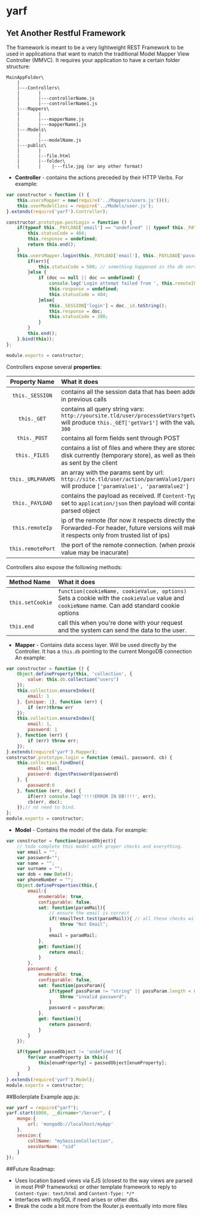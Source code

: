 yarf
====
## Yet Another Restful Framework

The framework is meant to be a very lightweight REST Framework to be used in applications that want to match the traditional Model Mapper View Controller (MMVC).
It requires your application to have a certain folder structure:
```
MainAppFolder\
    |
    |---Controllers\
    |       |
    |       |---controllerName.js
    |       |---controllerName1.js
    |---Mappers\
    |       |
    |       |---mapperName.js
    |       |---mapperName1.js
    |---Models\
    |       |
    |       |---modelName.js
    |---public\
    |       |
    |       |--file.html
    |       |--folder\
    |       |    |---file.jpg (or any other format)
```
* **Controller** - contains the actions preceded by their HTTP Verbs. For example:
```javascript
var constructor = function () {
    this.usersMapper = new(require('../Mappers/users.js'))();
    this.userModelClass = require('../Models/user.js');
}.extends(require('yarf').Controller);

constructor.prototype.postLogin = function () {
    if(typeof this._PAYLOAD['email'] == "undefined" || typeof this._PAYLOAD['password'] == "undefined"){
        this.statusCode = 404;
        this.response = undefined;
        return this.end();
    }
    this.usersMapper.login(this._PAYLOAD['email'], this._PAYLOAD['password'], function(err, doc){
        if(err){
            this.statusCode = 500; // something happened in the db server?!
        }else {
            if (doc == null || doc == undefined) {
                console.log('Login attempt failed from ', this.remoteIP, ":", this.remotePort , " with payload: ", this._PAYLOAD);
                this.response = undefined;
                this.statusCode = 404;
            }else{
                this._SESSION['login'] = doc._id.toString();
                this.response = doc;
                this.statusCode = 200;
            }
        }
        this.end();
    }.bind(this));
};

module.exports = constructor;
```

Controllers expose several **properties**:

| Property Name        | What it does
|:--------------------:|:------------
| `this._SESSION`      | contains all the session data that has been added to it in previous calls
| `this._GET`          | contains all query string vars: `http://yoursite.tld/user/processGetVars?getVar1=300` will produce `this._GET['getVar1']` with the value of `300`
| `this._POST`         | contains all form fields sent through POST
| `this._FILES`        | contains a list of files and where they are stored on the disk currently (temporary store), as well as their details as sent by the client
| `this._URLPARAMS`    | an array with the params sent by url: `http://site.tld/user/action/paramValue1/paramValue2` will produce `['paramValue1', 'paramValue2']`
| `this._PAYLOAD`      | contains the payload as received. If `Content-Type` was set to `application/json` then payload will contain the parsed object
| `this.remoteIp`      | ip of the remote (for now it respects directly the X-Forwarded-For header, future versions will make it so it respects only from trusted list of ips)
| `this.remotePort`    | the port of the remote connection. (when proxied the value may be inacurate)

Controllers also expose the following methods:

| Method Name         | What it does
|:--------------------|:-------------
| `this.setCookie`    | `function(cookieName, cookieValue, options)` Sets a cookie with the `cookieValue` value and `cookieName` name. Can add standard cookie options
| `this.end`          | call this when you're done with your request and the system can send the data to the user.

* **Mapper** - Contains data access layer. Will be used directly by the Controller. It has a `this.db` pointing to the current MongoDB connection An example:
```javascript
var constructor = function () {
    Object.defineProperty(this, 'collection', {
        value: this.db.collection("users")
    });
    this.collection.ensureIndex({
        email: 1
    }, {unique: 1}, function (err) {
        if (err)throw err
    });
    this.collection.ensureIndex({
        email: 1,
        password: 1
    }, function (err) {
        if (err) throw err;
    });
}.extends(require('yarf').Mapper);
constructor.prototype.login = function (email, password, cb) {
    this.collection.findOne({
        email: email,
        password: digestPassword(password)
    }, {
        password:0
    }, function (err, doc) {
        if(err) console.log('!!!!ERROR IN DB!!!!', err);
        cb(err, doc);
    });// no need to bind.
};
module.exports = constructor;
```
* **Model** - Contains the model of the data. For example:
```javascript
var constructor = function(passedObject){
    // todo complete this model with proper checks and everything.
    var email = "";
    var password="";
    var name = "";
    var surname = "";
    var dob = new Date();
    var phoneNumber = "";
    Object.defineProperties(this,{
        email:{
            enumerable: true,
            configurable: false,
            set: function(paramMail){
                // ensure the email is correct
                if(!emailTest.test(paramMail)){ // all these checks will be replaced by specs
                    throw "Not Email";
                }
                email = paramMail;
            },
            get: function(){
                return email;
            }
        },
        password: {
            enumerable: true,
            configurable: false,
            set: function(passParam){
                if(typeof passParam != "string" || passParam.length < 8 ){ // whatever other stuff you may want to use
                    throw "invalid password";
                }
                password = passParam;
            },
            get: function(){
                return password;
            }
        }
    });

    if(typeof passedObject != 'undefined'){
        for(var enumProperty in this){
            this[enumProperty] = passedObject[enumProperty];
        }
    }
}.extends(require('yarf').Model);
module.exports = constructor;
```

##Boilerplate
Example app.js:
```javascript
var yarf = require("yarf");
yarf.start(8000, __dirname+"/Server", {
    mongo:{
        url: 'mongodb://localhost/myApp'
    },
    session:{
        collName: "mySessionCollection",
        sessVarName: "sid"
    }
});
```

##Future Roadmap:
* Uses location based views via EJS (closest to the way views are parsed in most PHP frameworks) or other template framework to reply to `Content-type: text/html` and `Content-Type: */*`
* Interfaces with mySQL if need arises or other dbs.
* Break the code a bit more from the Router.js eventually into more files
